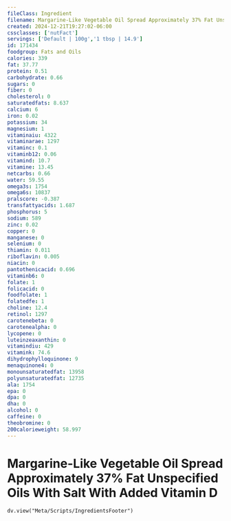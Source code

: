 ```yaml
---
fileClass: Ingredient
filename: Margarine-Like Vegetable Oil Spread Approximately 37% Fat Unspecified Oils With Salt With Added Vitamin D
created: 2024-12-21T19:27:02-06:00
cssclasses: ['nutFact']
servings: ['Default | 100g','1 tbsp | 14.9']
id: 171434
foodgroup: Fats and Oils
calories: 339
fat: 37.77
protein: 0.51
carbohydrate: 0.66
sugars: 0
fiber: 0
cholesterol: 0
saturatedfats: 8.637
calcium: 6
iron: 0.02
potassium: 34
magnesium: 1
vitaminaiu: 4322
vitaminarae: 1297
vitaminc: 0.1
vitaminb12: 0.06
vitamind: 10.7
vitamine: 13.45
netcarbs: 0.66
water: 59.55
omega3s: 1754
omega6s: 10837
pralscore: -0.387
transfattyacids: 1.687
phosphorus: 5
sodium: 589
zinc: 0.02
copper: 0
manganese: 0
selenium: 0
thiamin: 0.011
riboflavin: 0.005
niacin: 0
pantothenicacid: 0.696
vitaminb6: 0
folate: 1
folicacid: 0
foodfolate: 1
folatedfe: 1
choline: 12.4
retinol: 1297
carotenebeta: 0
carotenealpha: 0
lycopene: 0
luteinzeaxanthin: 0
vitamindiu: 429
vitamink: 74.6
dihydrophylloquinone: 9
menaquinone4: 0
monounsaturatedfat: 13958
polyunsaturatedfat: 12735
ala: 1754
epa: 0
dpa: 0
dha: 0
alcohol: 0
caffeine: 0
theobromine: 0
200calorieweight: 58.997
---
```


# Margarine-Like Vegetable Oil Spread Approximately 37% Fat Unspecified Oils With Salt With Added Vitamin D

```dataviewjs
dv.view("Meta/Scripts/IngredientsFooter")
```